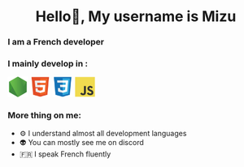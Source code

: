 <h1 align="center">Hello👋, My username is Mizu</h1>


### I am a French developer


### I mainly develop in :
<p align="left">
  <img src="https://raw.githubusercontent.com/devicons/devicon/master/icons/nodejs/nodejs-original.svg" alt="express" width="40" height="40"/>
  <img src="https://raw.githubusercontent.com/devicons/devicon/master/icons/html5/html5-original.svg" alt="express" width="40" height="40"/>
  <img src="https://raw.githubusercontent.com/devicons/devicon/master/icons/css3/css3-original.svg" alt="express" width="40" height="40"/>
  <img src="https://raw.githubusercontent.com/devicons/devicon/master/icons/javascript/javascript-original.svg" alt="express" width="40" height="40"/>

</p>

### More thing on me:

  - ⚙️ I understand almost all development languages
  - 👽 You can mostly see me on discord
  - 🇫🇷 I speak French fluently
